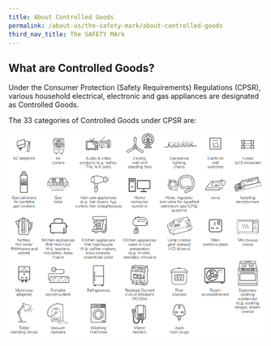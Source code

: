 ```yaml
---
title: About Controlled Goods
permalink: /about-us/the-safety-mark/about-controlled-goods
third_nav_title: The SAFETY MArk
---
```

## What are Controlled Goods?
Under the Consumer Protection (Safety Requirements) Regulations (CPSR), various household electrical, electronic and gas appliances are designated as Controlled Goods. 

The 33 categories of Controlled Goods under CPSR are:

![33 categories of Controlled Goods](/images/about-us/33-categories-controlled-goods/33-cgs.png)
